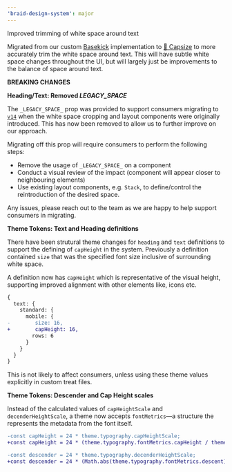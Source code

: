 ```yaml
---
'braid-design-system': major
---
```


Improved trimming of white space around text

Migrated from our custom [Basekick](https://github.com/michaeltaranto/basekick) implementation to [🛶 Capsize](https://seek-oss.github.io/capsize/) to more accurately trim the white space around text. This will have subtle white space changes throughout the UI, but will largely just be improvements to the balance of space around text.

**BREAKING CHANGES**

**Heading/Text: Removed _LEGACY_SPACE_**

The `_LEGACY_SPACE_` prop was provided to support consumers migrating to [`v14`](https://github.com/seek-oss/braid-design-system/releases/tag/v14.0.0) when the white space cropping and layout components were originally introduced. This has now been removed to allow us to further improve on our approach.

Migrating off this prop will require consumers to perform the following steps:
- Remove the usage of `_LEGACY_SPACE_` on a component
- Conduct a visual review of the impact (component will appear closer to neighbouring elements)
- Use existing layout components, e.g. `Stack`, to define/control the reintroduction of the desired space.

Any issues, please reach out to the team as we are happy to help support consumers in migrating.

**Theme Tokens: Text and Heading definitions**

There have been strutural theme changes for `heading` and `text` definitions to support the defining of `capHeight` in the system. Previously a definition contained `size` that was the specified font size inclusive of surrounding white space.

A definition now has `capHeight` which is representative of the visual height, supporting improved alignment with other elements like, icons etc.

```diff
{
  text: {
    standard: {
      mobile: {
-        size: 16,
+        capHeight: 16,
        rows: 6
      }
    }
  }
}
```

This is not likely to affect consumers, unless using these theme values explicitly in custom treat files.


**Theme Tokens: Descender and Cap Height scales**

Instead of the calculated values of `capHeightScale` and `decenderHeightScale`, a theme now accepts `fontMetrics`—a structure the represents the metadata from the font itself.

```diff
-const capHeight = 24 * theme.typography.capHeightScale;
+const capHeight = 24 * (theme.typography.fontMetrics.capHeight / theme.typography.fontMetrics.unitsPerEm);
```

```diff
-const descender = 24 * theme.typography.decenderHeightScale;
+const descender = 24 * (Math.abs(theme.typography.fontMetrics.descent) / theme.typography.fontMetrics.unitsPerEm);
```


